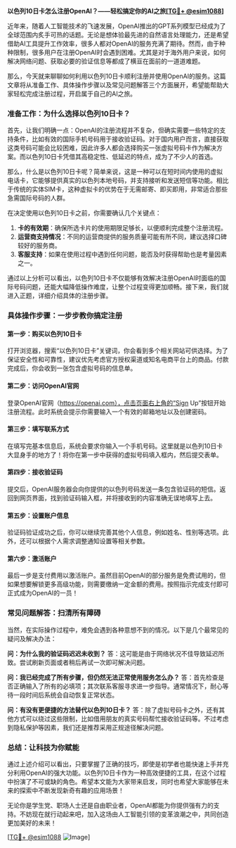 **以色列10日卡怎么注册OpenAI？——轻松搞定你的AI之旅[[TG💪+ @esim1088](https://t.me/s/esim1088)]**

近年来，随着人工智能技术的飞速发展，OpenAI推出的GPT系列模型已经成为了全球范围内炙手可热的话题。无论是想体验最先进的自然语言处理能力，还是希望借助AI工具提升工作效率，很多人都对OpenAI的服务充满了期待。然而，由于种种限制，很多用户在注册OpenAI时会遇到困难。尤其是对于海外用户来说，如何解决网络问题、获取必要的验证信息等都成了横亘在面前的一道道难题。

那么，今天就来聊聊如何利用以色列10日卡顺利注册并使用OpenAI的服务。这篇文章将从准备工作、具体操作步骤以及常见问题解答三个方面展开，希望能帮助大家轻松完成注册过程，开启属于自己的AI之旅。

### 准备工作：为什么选择以色列10日卡？

首先，让我们明确一点：OpenAI的注册流程并不复杂，但确实需要一些特定的支持条件，比如有效的国际手机号码用于接收验证码。对于国内用户而言，直接获取这类号码可能会比较困难，因此许多人都会选择购买一张虚拟号码卡作为解决方案。而以色列10日卡凭借其高稳定性、低延迟的特点，成为了不少人的首选。

那么，什么是以色列10日卡呢？简单来说，这是一种可以在短时间内使用的虚拟电话卡，它能够提供真实的以色列本地号码，并支持接听和发送短信等功能。相比于传统的实体SIM卡，这种虚拟卡的优势在于无需邮寄、即买即用，非常适合那些急需国际号码的人群。

在决定使用以色列10日卡之前，你需要确认几个关键点：
1. **卡的有效期**：确保所选卡片的使用期限足够长，以便顺利完成整个注册流程。
2. **运营商支持情况**：不同的运营商提供的服务质量可能有所不同，建议选择口碑较好的服务商。
3. **客服支持**：如果在使用过程中遇到任何问题，能否及时获得帮助也是考量因素之一。

通过以上分析可以看出，以色列10日卡不仅能够有效解决注册OpenAI时面临的国际号码问题，还能大幅降低操作难度，让整个过程变得更加顺畅。接下来，我们就进入正题，详细介绍具体的注册步骤。

### 具体操作步骤：一步步教你搞定注册

#### 第一步：购买以色列10日卡
打开浏览器，搜索“以色列10日卡”关键词，你会看到多个相关网站可供选择。为了保证安全性和可靠性，建议优先考虑官方授权渠道或知名电商平台上的商品。付款完成后，你会收到一张包含虚拟号码的信息单。

#### 第二步：访问OpenAI官网
登录OpenAI官网（https://openai.com），点击页面右上角的“Sign Up”按钮开始注册流程。此时系统会提示你需要输入一个有效的邮箱地址以及创建密码。

#### 第三步：填写联系方式
在填写完基本信息后，系统会要求你输入一个手机号码。这里就是以色列10日卡大显身手的地方了！将你在第一步中获得的虚拟号码填入框内，然后提交表单。

#### 第四步：接收验证码
提交后，OpenAI服务器会向你提供的以色列号码发送一条包含验证码的短信。返回到网页界面，找到验证码输入框，并将接收到的内容准确无误地填写上去。

#### 第五步：设置账户信息
验证码验证成功之后，你可以继续完善其他个人信息，例如姓名、性别等选项。此外，还可以根据个人需求调整通知设置等相关参数。

#### 第六步：激活账户
最后一步是支付费用以激活账户。虽然目前OpenAI的部分服务是免费试用的，但如果想要解锁更多高级功能，则需要缴纳一定金额的费用。按照指示完成支付即可正式成为OpenAI的一员！

### 常见问题解答：扫清所有障碍

当然，在实际操作过程中，难免会遇到各种意想不到的情况。以下是几个最常见的疑问及解决办法：

**问：为什么我的验证码迟迟未收到？**
答：这可能是由于网络状况不佳导致延迟所致。尝试刷新页面或者稍后再试一次即可解决问题。

**问：我已经完成了所有步骤，但仍然无法正常使用服务怎么办？**
答：首先检查是否正确输入了所有的必填项；其次联系客服寻求进一步指导。通常情况下，耐心等待一段时间后系统会自动恢复正常状态。

**问：有没有更便捷的方法替代以色列10日卡？**
答：除了虚拟号码卡之外，还有其他方式可以绕过这些限制，比如借用朋友的真实号码帮忙接收验证码等。不过考虑到隐私保护等因素，我们还是推荐采用正规途径解决问题。

### 总结：让科技为你赋能

通过上述介绍可以看出，只要掌握了正确的技巧，即使是初学者也能快速上手并充分利用OpenAI的强大功能。以色列10日卡作为一种高效便捷的工具，在这个过程中扮演了不可或缺的角色。希望本文能为大家带来启发，同时也希望大家能够在未来的探索中不断发现新奇有趣的应用场景！

无论你是学生党、职场人士还是自由职业者，OpenAI都能为你提供强有力的支持。不妨现在就行动起来吧，加入这场由人工智能引领的变革浪潮之中，共同创造更加美好的未来！

[[TG💪+ @esim1088](https://t.me/s/esim1088) ![Image](https://i.postimg.cc/4NQfJmqS/Snipaste-2025-05-13-00-14-12.png)]